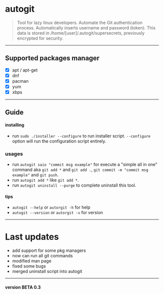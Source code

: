 # autogit

>Tool for lazy linux developers.
Automate the Git authentication process.
Automatically inserts username and password (token).
This data is stored in /home/[user]/.autogit/supersecrets, previously encrypted for security.
---

## Supported packages manager 
- [x] apt / apt-get
- [x] dnf
- [x] pacman
- [x] yum
- [x] xbps

---

## Guide

#### installing
- run ```sudo ./installer --configure``` to run installer script. ```--configure``` option will run the configuration script entirely.

### usages
- run ```autogit saio "commit msg example"``` for execute a "simple all in one" command aka ```git add *``` and ```git add .```, ```git commit -m "commit msg example"``` and ```git push```.
- run ```autogit add *``` like ```git add *```.
- run ```autogit uninstall --purge``` to complete uninstall this tool.

#### tips
- ```autogit --help``` or ```autorgit -h``` for help
- ```autogit --version``` or ```autorgit -v``` for version

---

# Last updates
- add support for some pkg managers
- now can run all git commands
- modified man page
- fixed some bugs
- merged uninstall script into autogit

---

#### version BETA 0.3


